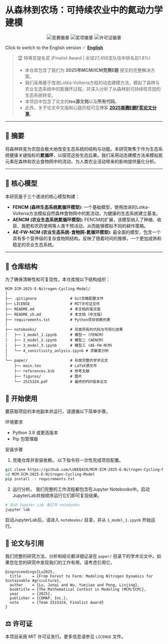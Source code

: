 # 从森林到农场：可持续农业中的氮动力学建模

<div align="center">
<p>
    <img src="https://img.shields.io/badge/MCM/ICM-2025-blue" alt="竞赛徽章">
    <img src="https://img.shields.io/badge/Award-Finalist-brightgreen" alt="奖项徽章">
    <img src="https://img.shields.io/badge/License-MIT-yellow" alt="许可证徽章">
</p>
</div>
<div align="left">

Click to switch to the English version ☞ **[English](./README.md)** 

</div>

> 🏆 特等奖提名奖 (Finalist Award | 全球27,456支队伍中排名前1.8%)
> -  本仓库包含了我们为 **2025年MCM/ICM竞赛E题** 提交的完整解决方案。
> -  我们采用基于改进Lotka-Volterra方程的动态建模方法，模拟了森林与农业生态系统中的氮循环过程，并深入分析了从森林到可持续性农田的生态系统转变。
> -  本项目中包含了论文的**tex源文档**以及**所有代码**。
> - 此外，关于论文中文版和心路历程可见博客 **[2025美赛E题F奖论文分享](https://www.cnblogs.com/JQ-Luke/p/18858431)**。

---

## 📖 摘要

将森林转变为农田会极大地改变生态系统的结构与功能。本研究聚焦于作为生态系统健康关键指标的**氮循环**，以探究这些生态后果。我们采用动态建模方法来模拟氮元素在森林和农业食物网中的流动，为人类农业活动带来的影响提供量化分析。

---

## 🔬 核心模型

本研究基于三个递进的核心模型构建：

* **FENCM (森林生态系统氮循环模型):** 一个基础模型，使用改进的Lotka-Volterra方法模拟自然森林食物网中的氮流动，为健康的生态系统建立基准。
* **AENCM (农业生态系统氮循环模型):** FENCM的扩展，该模型纳入了种植、收获、施肥和农药使用等人类干预活动，从而能够模拟不同的耕作策略。
* **AE-FW-NCM (农业生态系统-食物网-氮循环模型):** 最全面的模型，包含一个具有多个营养级的复杂食物网结构，反映了随着时间的推移，一个更加成熟和稳定的农业生态系统。

---

## 📁 仓库结构

为了确保清晰性和可复现性，本仓库按以下结构组织：

```plaintext
MCM-ICM-2025-E-Nitrogen-Cycling-Model/
│
├── .gitignore               # Git忽略配置文件
├── LICENSE                  # MIT许可证文件
├── README.md                # 本文档的英文版
├── README_zh.md             # 本文档（中文版）
├── requirements.txt         # Python项目依赖列表
│
├── notebooks/               # 存放所有的代码与可视化结果
│   ├── 1_model_1.ipynb      # 模型一 (FENCM)
│   ├── 2_model_2.ipynb      # 模型二 (AENCM)
│   ├── 3_model_3.ipynb      # 模型三 (AE-FW-NCM)
│   └── 4_sensitivity_anlysis.ipynb # 灵敏度分析
│
└── paper/                   # 存放完整的学术论文
    ├── main.tex             # LaTeX源文件
    ├── references.bib       # 参考文献
    ├── figures/             # 图片
    └── 2515324.pdf          # 最终的PDF版本论文
```

## 🚀 开始使用
要获取项目的本地副本并运行，请遵循以下简单步骤。

环境要求
- Python 3.8 或更高版本
- Pip 包管理器

安装步骤
1. 克隆仓库并安装依赖。 以下指令将一次性完成项目配置。
```Bash
git clone https://github.com/LUKEQ420/MCM-ICM-2025-E-Nitrogen-Cycling-Model.git
cd MCM-ICM-2025-E-Nitrogen-Cycling-Model
pip install -r requirements.txt
```

2. 运行分析。 我们完整的工作流程都包含在Jupyter Notebooks中。启动JupyterLab并按顺序运行它们即可复现结果。
```Bash
# 启动 Jupyter Lab 来打开 notebooks
jupyter lab
```
启动JupyterLab后，请进入 `notebooks/` 目录，并从 `1_model_1.ipynb` 开始运行。

## 📄 论文与引用
我们完整的研究方法、分析和结论都详细记录在 `paper/` 目录下的学术论文中。如果您在您的研究中发现我们的工作有用，请考虑引用它。

```Code snippet
@inproceedings{Lu2025,
  title     = {From Forest to Farm: Modeling Nitrogen Dynamics for Sustainable Agriculture},
  author    = {Lu, Junqi and Wu, Yuejiao and Peng, Linjing},
  booktitle = {The Mathematical Contest in Modeling (MCM/ICM)},
  year      = {2025},
  publisher = {COMAP, Inc.},
  note      = {Team 2515324, Finalist Award}
}
```
## ⚖️ 许可证
本项目采用 MIT 许可证发行。更多信息请参见 `LICENSE` 文件。
